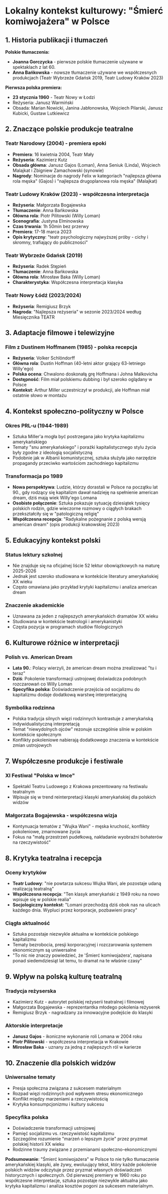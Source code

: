 # Lokalny kontekst kulturowy: "Śmierć komiwojażera" w Polsce

## 1. Historia publikacji i tłumaczeń

**Polskie tłumaczenia:**
- **Joanna Gorczycka** - pierwsze polskie tłumaczenie używane w spektaklach z lat 60.
- **Anna Bańkowska** - nowsze tłumaczenie używane we współczesnych produkcjach (Teatr Wybrzeże Gdańsk 2019, Teatr Ludowy Kraków 2023)

**Pierwsza polska premiera:**
- **23 stycznia 1960** - Teatr Nowy w Łodzi
- Reżyseria: Janusz Warmiński
- Obsada: Marian Nowicki, Janina Jabłonowska, Wojciech Pilarski, Janusz Kubicki, Gustaw Lutkiewicz

## 2. Znaczące polskie produkcje teatralne

### Teatr Narodowy (2004) - premiera epoki
- **Premiera**: 16 kwietnia 2004, Teatr Mały
- **Reżyseria**: Kazimierz Kutz
- **Obsada główna**: Janusz Gajos (Loman), Anna Seniuk (Linda), Wojciech Malajkat i Zbigniew Zamachowski (synowie)
- **Nagrody**: Nominacje do nagrody Felix w kategoriach "najlepsza główna rola męska" (Gajos) i "najlepsza drugoplanowa rola męska" (Malajkat)

### Teatr Ludowy Kraków (2023) - współczesna interpretacja
- **Reżyseria**: Małgorzata Bogajewska
- **Tłumaczenie**: Anna Bańkowska
- **Główna rola**: Piotr Pilitowski (Willy Loman)
- **Scenografia**: Justyna Elminowska
- **Czas trwania**: 1h 50min bez przerwy
- **Premiera**: 17-18 marca 2023
- **Opis krytyczny**: "teatr psychologiczny najwyższej próby - cichy i skromny, trafiający do publiczności"

### Teatr Wybrzeże Gdańsk (2019)
- **Reżyseria**: Radek Stępień
- **Tłumaczenie**: Anna Bańkowska  
- **Główna rola**: Mirosław Baka (Willy Loman)
- **Charakterystyka**: Współczesna interpretacja klasyka

### Teatr Nowy Łódź (2023/2024)
- **Reżyseria**: Remigiusz Brzyk
- **Nagroda**: "Najlepsza reżyseria" w sezonie 2023/2024 według Miesięcznika TEATR

## 3. Adaptacje filmowe i telewizyjne

### Film z Dustinem Hoffmanem (1985) - polska recepcja
- **Reżyseria**: Volker Schlöndorff
- **Główna rola**: Dustin Hoffman (40-letni aktor grający 63-letniego Willy'ego)
- **Polska ocena**: Chwalono doskonałą grę Hoffmana i Johna Malkovicha
- **Dostępność**: Film miał polskiemu dubbing i był szeroko oglądany w Polsce
- **Kontekst**: Arthur Miller uczestniczył w produkcji, ale Hoffman miał ostatnie słowo w montażu

## 4. Kontekst społeczno-polityczny w Polsce

### Okres PRL-u (1944-1989)
- Sztuka Miller'a mogła być postrzegana jako krytyka kapitalizmu amerykańskiego
- Tematy "snu amerykańskiego" i porażki kapitalistycznego stylu życia były zgodne z ideologią socjalistyczną
- Podobnie jak w Albanii komunistycznej, sztuka służyła jako narzędzie propagandy przeciwko wartościom zachodniego kapitalizmu

### Transformacja po 1989
- **Nowa perspektywa**: Ludzie, którzy dorastali w Polsce na początku lat 90., gdy rodzący się kapitalizm dawał nadzieję na spełnienie american dream, dziś mają wiek Willy'ego Lomana
- **Osobiste połączenie**: Sztuka pokazuje sytuację dziesiątek tysięcy polskich rodzin, gdzie wieczorne rozmowy o ciągłych brakach przekształciły się w "patologiczną religię"
- **Współczesna recepcja**: "Radykalne pożegnanie z polską wersją american dream" (opis produkcji krakowskiej 2023)

## 5. Edukacyjny kontekst polski

### Status lektury szkolnej
- Nie znajduje się na oficjalnej liście 52 lektur obowiązkowych na maturę 2025-2026
- Jednak jest szeroko studiowana w kontekście literatury amerykańskiej XX wieku
- Często omawiana jako przykład krytyki kapitalizmu i analiza american dream

### Znaczenie akademickie
- Uznawana za jeden z najlepszych amerykańskich dramatów XX wieku
- Studiowana w kontekście teatrologii i amerykanistyki
- Częsta pozycja w programach studiów filologicznych

## 6. Kulturowe różnice w interpretacji

### Polish vs. American Dream
- **Lata 90.**: Polacy wierzyli, że american dream można zrealizować "tu i teraz"
- **Dziś**: Pokolenie transformacji ustrojowej doświadcza podobnych rozczarowań co Willy Loman
- **Specyfika polska**: Doświadczenie przejścia od socjalizmu do kapitalizmu dodaje dodatkową warstwę interpretacyjną

### Symbolika rodzinna
- Polska tradycja silnych więzi rodzinnych kontrastuje z amerykańską indywidualistyczną interpretacją
- Temat "niewydolnych ojców" rezonuje szczególnie silnie w polskim kontekście społecznym
- Konflikty pokoleniowe nabierają dodatkowego znaczenia w kontekście zmian ustrojowych

## 7. Współczesne produkcje i festiwale

### XI Festiwal "Polska w Imce"
- Spektakl Teatru Ludowego z Krakowa prezentowany na festiwalu teatralnym
- Wpisuje się w trend reinterpretacji klasyki amerykańskiej dla polskich widzów

### Małgorzata Bogajewska - współczesna wizja
- Kontynuacja tematów z "Wujka Wani" - męska kruchość, konflikty pokoleniowe, zmarnowane życia
- Fokus na "małą przestrzeń pudełkową, nakładanie wyobraźni bohaterów na rzeczywistość"

## 8. Krytyka teatralna i recepcja

### Oceny krytyków
- **Teatr Ludowy**: "nie powtarza sukcesu Wujka Wani, ale pozostaje udaną realizacją teatralną"
- **Współczesna recepcja**: "Ten klasyk amerykański z 1949 roku na nowo wpisuje się w polskie realia"
- **Socjologiczny kontekst**: "Lomani przechodzą dziś obok nas na ulicach każdego dnia. Wypluci przez korporacje, pozbawieni pracy"

### Ciągła aktualność
- Sztuka pozostaje niezwykle aktualna w kontekście polskiego kapitalizmu
- Tematy bezrobocia, presji korporacyjnej i rozczarowania systemem ekonomicznym są uniwersalne
- "To nic nie znaczy powiedzieć, że 'Śmierć komiwojażera', napisana ponad siedemdziesiąt lat temu, to dramat na te właśnie czasy"

## 9. Wpływ na polską kulturę teatralną

### Tradycja reżyserska
- Kazimierz Kutz - autorytet polskiej reżyserii teatralnej i filmowej
- Małgorzata Bogajewska - reprezentantka młodego pokolenia reżyserek
- Remigiusz Brzyk - nagradzany za innowacyjne podejście do klasyki

### Aktorskie interpretacje
- **Janusz Gajos** - ikoniczne wykonanie roli Lomana w 2004 roku
- **Piotr Pilitowski** - współczesna interpretacja w Krakowie
- **Mirosław Baka** - uznany za jedną z najlepszych ról w karierze

## 10. Znaczenie dla polskich widzów

### Uniwersalne tematy
- Presja społeczna związana z sukcesem materialnym
- Rozpad więzi rodzinnych pod wpływem stresu ekonomicznego
- Konflikt między marzeniami a rzeczywistością
- Krytyka konsumpcjonizmu i kultury sukcesu

### Specyfika polska
- Doświadczenie transformacji ustrojowej
- Pamięć socjalizmu vs. rzeczywistość kapitalizmu
- Szczególne rozumienie "marzeń o lepszym życie" przez pryzmat polskiej historii XX wieku
- Rodzinne traumy związane z przemianami społeczno-ekonomicznymi

**Podsumowanie**: "Śmierć komiwojażera" w Polsce to nie tylko tłumaczenie amerykańskiej klasyki, ale żywy, ewoluujący tekst, który każde pokolenie polskich widzów odczytuje przez pryzmat własnych doświadczeń historycznych i społecznych. Od pierwszej premiery w 1960 roku po współczesne interpretacje, sztuka pozostaje niezwykle aktualna jako krytyka kapitalizmu i analiza kosztów pogoni za sukcesem materialnym.